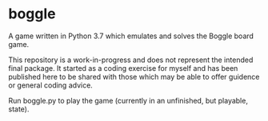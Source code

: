 # boggle
A game written in Python 3.7 which emulates and solves the Boggle board game.

This repository is a work-in-progress and does not represent the intended final package. It started as a coding exercise for myself and has been published here to be shared with those which may be able to offer guidence or general coding advice.

Run boggle.py to play the game (currently in an unfinished, but playable, state).
